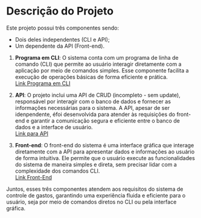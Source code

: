 # Descrição do Projeto

Este projeto possui três componentes sendo:
- Dois deles independentes (CLI e API);
- Um dependente da API (Front-end).



1. **Programa em CLI**: O sistema conta com um programa de linha de comando (CLI) que permite ao usuário interagir diretamente com a aplicação por meio de comandos simples. Esse componente facilita a execução de operações básicas de forma eficiente e prática. <br/> [Link Programa em CLI]('MaxiprodApp_em_CLI')

2. **API**: O projeto inclui uma API de CRUD (incompleto - sem update), responsável por interagir com o banco de dados e fornecer as informações necessárias para o sistema. A API, apesar de ser idenpendente, éfoi desenvolvida para atender às requisições do front-end e garantir a comunicação segura e eficiente entre o banco de dados e a interface de usuário. <br/>  [Link para API]('ControleDeGastosWeb')

3. **Front-end**: O front-end do sistema é uma interface gráfica que interage diretamente com a API para apresentar dados e informações ao usuário de forma intuitiva. Ele permite que o usuário execute as funcionalidades do sistema de maneira simples e direta, sem precisar lidar com a complexidade dos comandos CLI. <br/>  [Link Front-End]('frontend-react-ts')

Juntos, esses três componentes atendem aos requisitos do sistema de controle de gastos, garantindo uma experiência fluida e eficiente para o usuário, seja por meio de comandos diretos no CLI ou pela interface gráfica.
